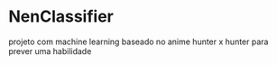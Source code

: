 # NenClassifier
projeto com machine learning baseado no anime hunter x hunter para prever uma habilidade

